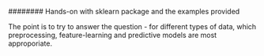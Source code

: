 ######## Hands-on with sklearn package and the examples provided

The point is to try to answer the question - for different types of data, which preprocessing, feature-learning and predictive models are most approporiate. 
